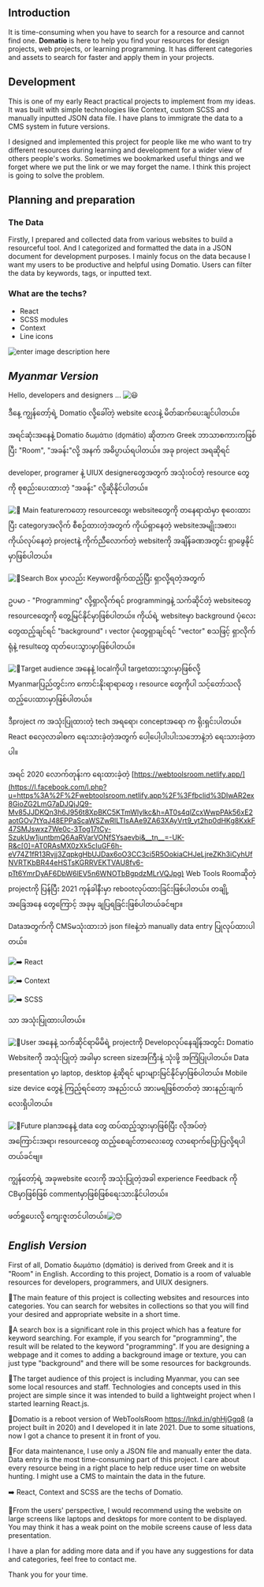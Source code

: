 ## **Introduction**

It is time-consuming when you have to search for a resource and cannot find one. **Domatio** is here to help you find your resources for design projects, web projects, or learning programming. It has different categories and assets to search for faster and apply them in your projects.

## **Development**

This is one of my early React practical projects to implement from my ideas. It was built with simple technologies like Context, custom SCSS and manually inputted JSON data file. I have plans to immigrate the data to a CMS system in future versions.

I designed and implemented this project for people like me who want to try different resources during learning and development for a wider view of others people's works. Sometimes we bookmarked useful things and we forget where we put the link or we may forget the name. I think this project is going to solve the problem.

## **Planning and preparation**

### The Data

Firstly, I prepared and collected data from various websites to build a resourceful tool. And I categorized and formatted the data in a JSON document for development purposes. I mainly focus on the data because I want my users to be productive and helpful using Domatio. Users can filter the data by keywords, tags, or inputted text.

### What are the techs?

-   React
-   SCSS modules
-   Context
-   Line icons


![enter image description here](https://scontent-sin6-2.xx.fbcdn.net/v/t39.30808-6/310784855_1785081451890629_1791035573390237958_n.jpg?stp=dst-jpg_p180x540&_nc_cat=108&ccb=1-7&_nc_sid=8bfeb9&_nc_ohc=2m9LYnd-l0sAX9St3xJ&tn=BU8lZJQk3yg7j3Hy&_nc_ht=scontent-sin6-2.xx&oh=00_AT-uAWAaLYwkObRRQqyJ2CTC1To2D46C-IUdSj61HS-3jA&oe=63430BCE)

 ## ***Myanmar Version***

Hello, developers and designers ... ![😃️](https://static.xx.fbcdn.net/images/emoji.php/v9/t51/1/16/1f603.png)

ဒီနေ့ ကျွန်တော့်ရဲ့ Domatio လို့ခေါ်တဲ့ website လေးနဲ့ မိတ်ဆက်ပေးချင်ပါတယ်။

အရင်ဆုံးအနေနဲ့ Domatio δωμάτιο (do̱mátio) ဆိုတာက Greek ဘာသာစကားကဖြစ်ပြီး "Room", "အခန်း"လို့ အနက် အဓိပ္ပာယ်ရပါတယ်။ အခု project အရဆိုရင်

developer, programer နဲ့ UIUX designerတွေအတွက် အသုံးဝင်တဲ့ resource တွေကို စုစည်းပေးထားတဲ့ "အခန်း" လို့ဆိုနိုင်ပါတယ်။

![🔸](https://static.xx.fbcdn.net/images/emoji.php/v9/t72/1/16/1f538.png) Main featureကတော့ resourceတွေ၊ websiteတွေကို တနေရာထဲမှာ စုဝေးထားပြီး categoryအလိုက် စီစဉ်ထားတဲ့အတွက် ကိုယ်ရှာနေတဲ့ websiteအမျိုးအစား၊ ကိုယ်လုပ်နေတဲ့ projectနဲ့ ကိုက်ညီလောက်တဲ့ websiteကို အချိန်ခဏအတွင်း ရှာဖွေနိုင်မှာဖြစ်ပါတယ်။

![🔸](https://static.xx.fbcdn.net/images/emoji.php/v9/t72/1/16/1f538.png)Search Box မှာလည်း Keywordရိုက်ထည့်ပြီး ရှာလို့ရတဲ့အတွက်

ဥပမာ - "Programming" လို့ရှာလိုက်ရင် programmingနဲ့ သက်ဆိုင်တဲ့ websiteတွေ resourceတွေကို တွေ့မြင်နိုင်မှာဖြစ်ပါတယ်။ ကိုယ်ရဲ့ websiteမှာ background ပုံလေးတွေထည့်ချင်ရင် "background" ၊ vector ပုံတွေရှာချင်ရင် "vector" စသဖြင့် ရှာလိုက်ရုံနဲ့ resultတွေ ထုတ်ပေးသွားမှာဖြစ်ပါတယ်။

![🔸](https://static.xx.fbcdn.net/images/emoji.php/v9/t72/1/16/1f538.png)Target audience အနေနဲ့ localကိုပါ targetထားသွားမှာဖြစ်လို့ Myanmarပြည်တွင်းက ကောင်းနိုးရာရာတွေ ၊ resource တွေကိုပါ သင့်တော်သလို ထည့်ပေးထားမှာဖြစ်ပါတယ်။

ဒီproject က အသုံးပြုထားတဲ့ tech အရရော၊ conceptအရော က ရိုးရှင်းပါတယ်။ React စလေ့လာခါစက ရေးသားခဲ့တဲ့အတွက် ပေါ့ပေါ့ပါးပါးသဘောနဲ့ဘဲ ရေးသားခဲ့တာပါ။

အရင် 2020 လောက်တုန်းက ရေးထားခဲ့တဲ့ [https://webtoolsroom.netlify.app/](https://l.facebook.com/l.php?u=https%3A%2F%2Fwebtoolsroom.netlify.app%2F%3Ffbclid%3DIwAR2ex8GioZG2LmG7aDJQjJQ9-Mv85JJDKQn3h6J956t8XpBKC5KTmWlylkc&h=AT0s4qlZcxWwpPAk56xE2aotGOv7tYqJ48EPPaScaWSZwRlLTIsAAe9ZA63XAyVrt9_yt2hp0dHKg8KxkF47SMJswxz7We0c-3Tog17tCy-SzukUw1juntbmQ6AaRVarVONfSYsaevbi&__tn__=-UK-R&c[0]=AT0RAsMX0zXk5cIuGF6h-eV74Z1fR13Rvjj3ZqpkgHbUJDax6oO3CC3ci5R5OokiaCHJeLjreZKh3iCyhUfNVRTKbBR44eHSTsKGRRVEKTVAU8fv6-pTt6YmrDyAF6DbW6lEV5n6WNOTbBgpdzMLrVQJpg) Web Tools Roomဆိုတဲ့ projectကို ပြန်ပြီး 2021 ကုန်ခါနီးမှာ rebootလုပ်ထားခြင်းဖြစ်ပါတယ်။ တချို့အခြေအနေ တွေကြောင့် အခုမှ ချပြရခြင်းဖြစ်ပါတယ်ခင်ဗျာ။

Dataအတွက်ကို CMSမသုံးထားဘဲ json fileနဲ့ဘဲ manually data entry ပြုလုပ်ထားပါတယ်။

![➡️](https://static.xx.fbcdn.net/images/emoji.php/v9/t9e/1/16/27a1.png) React

![➡️](https://static.xx.fbcdn.net/images/emoji.php/v9/t9e/1/16/27a1.png) Context

![➡️](https://static.xx.fbcdn.net/images/emoji.php/v9/t9e/1/16/27a1.png) SCSS

သာ အသုံးပြုထားပါတယ်။

![🔸](https://static.xx.fbcdn.net/images/emoji.php/v9/t72/1/16/1f538.png)User အနေနဲ့ သက်ဆိုင်ရာမိမိရဲ့ projectကို Developလုပ်နေချိန်အတွင်း Domatio Websiteကို အသုံးပြုတဲ့ အခါမှာ screen sizeအကြီးနဲ့ သုံးဖို့ အကြံပြုပါတယ်။ Data presentation မှာ laptop, desktop နဲ့ဆိုရင် များများမြင်နိုင်မှာဖြစ်ပါတယ်။ Mobile size device တွေနဲ့ ကြည့်ရင်တော့ အနည်းငယ် အားမရဖြစ်တတ်တဲ့ အားနည်းချက်လေးရှိပါတယ်။

![🔸](https://static.xx.fbcdn.net/images/emoji.php/v9/t72/1/16/1f538.png)Future planအနေနဲ့ data တွေ ထပ်ထည့်သွားမှာဖြစ်ပြီး လိုအပ်တဲ့ အကြောင်းအရာ၊ resourceတွေ ထည့်စေချင်တာလေးတွေ လာရောက်ပြောပြလို့ရပါတယ်ခင်ဗျ။

ကျွန်တော့်ရဲ့ အခုwebsite လေးကို အသုံးပြုတဲ့အခါ experience Feedback ကို CBမှာဖြစ်ဖြစ် commentမှာဖြစ်ဖြစ်ရေးသားနိုင်ပါတယ်။

ဖတ်ရှုပေးလို့ ကျေးဇူးတင်ပါတယ်။![😊](https://static.xx.fbcdn.net/images/emoji.php/v9/t7f/1/16/1f60a.png)

## ***English Version***
First of all, Domatio δωμάτιο (do̱mátio) is derived from Greek and it is "Room" in English. According to this project, Domatio is a room of valuable resources for developers, programmers, and UIUX designers.

🔸The main feature of this project is collecting websites and resources into categories. You can search for websites in collections so that you will find your desired and appropriate website in a short time.

🔸A search box is a significant role in this project which has a feature for keyword searching. For example, if you search for "programming", the result will be related to the keyword "programming". If you are designing a webpage and it comes to adding a background image or texture, you can just type "background" and there will be some resources for backgrounds.

🔸The target audience of this project is including Myanmar, you can see some local resources and staff. Technologies and concepts used in this project are simple since it was intended to build a lightweight project when I started learning React.js.

🔸Domatio is a reboot version of WebToolsRoom https://lnkd.in/ghHjGgq8 (a project built in 2020) and I developed it in late 2021. Due to some situations, now I got a chance to present it in front of you.

🔸For data maintenance, I use only a JSON file and manually enter the data. Data entry is the most time-consuming part of this project. I care about every resource being in a right place to help reduce user time on website hunting. I might use a CMS to maintain the data in the future.

➡️ React, Context and SCSS are the techs of Domatio.

🔸From the users' perspective, I would recommend using the website on large screens like laptops and desktops for more content to be displayed. You may think it has a weak point on the mobile screens cause of less data presentation.

I have a plan for adding more data and if you have any suggestions for data and categories, feel free to contact me.

Thank you for your time.


